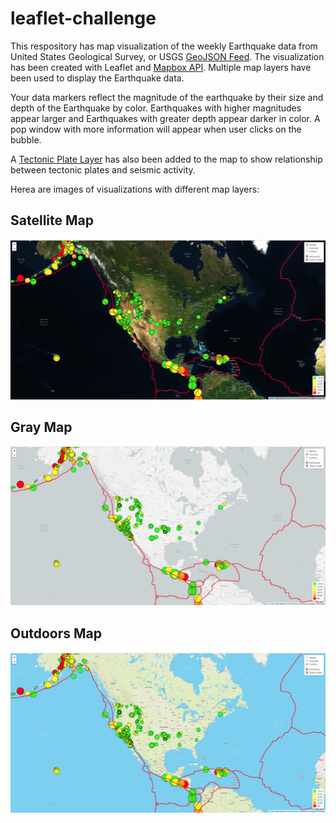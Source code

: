 # leaflet-challenge
This respository has map visualization of the weekly Earthquake data from United States Geological Survey, or USGS [GeoJSON Feed](http://earthquake.usgs.gov/earthquakes/feed/v1.0/geojson.php). The visualization has been created with Leaflet and [Mapbox API](https://www.mapbox.com/). Multiple map layers have been used to display the Earthquake data. 

Your data markers reflect the magnitude of the earthquake by their size and depth of the Earthquake by color. Earthquakes with higher magnitudes appear larger and Earthquakes with greater depth appear darker in color. A pop window with more information will appear when user clicks on the bubble.

A [Tectonic Plate Layer](https://github.com/fraxen/tectonicplates) has also been added to the map to show relationship between tectonic plates and seismic activity.

Herea are images of visualizations with different map layers:

## Satellite Map
![Satellite View](static/images/satellite.png)

## Gray Map
![Grayscale View](static/images/grayscale.png)

## Outdoors Map
![Outdoors View](static/images/outdoors.png)